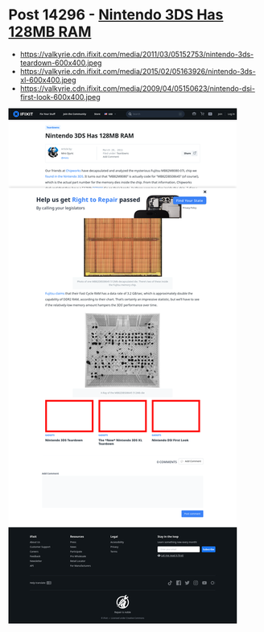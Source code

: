 # Post 14296 - [Nintendo 3DS Has 128MB RAM](https://www.ifixit.com/News/14296/nintendo-3ds-has-128mb-ram)

- https://valkyrie.cdn.ifixit.com/media/2011/03/05152753/nintendo-3ds-teardown-600x400.jpeg
- https://valkyrie.cdn.ifixit.com/media/2015/02/05163926/nintendo-3ds-xl-600x400.jpeg
- https://valkyrie.cdn.ifixit.com/media/2009/04/05150623/nintendo-dsi-first-look-600x400.jpeg

![screencap](screenshots/d5aa6806-d3cd-42e6-8859-226becb61236.png)
